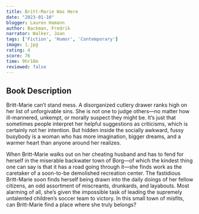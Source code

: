 ```yaml
---
title: Britt-Marie Was Here
date: "2023-01-10"
blogger: Lauren Hamann
author: Backman, Fredrik
narrator: Walker, Joan
tags: ['Fiction', 'Humor', 'Contemporary']
image: 1.jpg
rating: 4
score: 76
time: 9hr18m
reviewed: false
---
```



## Book Description

Britt-Marie can’t stand mess. A disorganized cutlery drawer ranks high on her list of unforgivable sins. She is not one to judge others—no matter how ill-mannered, unkempt, or morally suspect they might be. It’s just that sometimes people interpret her helpful suggestions as criticisms, which is certainly not her intention. But hidden inside the socially awkward, fussy busybody is a woman who has more imagination, bigger dreams, and a warmer heart than anyone around her realizes.

When Britt-Marie walks out on her cheating husband and has to fend for herself in the miserable backwater town of Borg—of which the kindest thing one can say is that it has a road going through it—she finds work as the caretaker of a soon-to-be demolished recreation center. The fastidious Britt-Marie soon finds herself being drawn into the daily doings of her fellow citizens, an odd assortment of miscreants, drunkards, and layabouts. Most alarming of all, she’s given the impossible task of leading the supremely untalented children’s soccer team to victory. In this small town of misfits, can Britt-Marie find a place where she truly belongs?